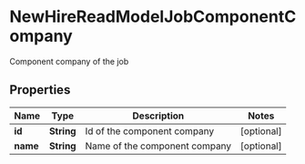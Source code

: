 

# NewHireReadModelJobComponentCompany

Component company of the job

## Properties

| Name | Type | Description | Notes |
|------------ | ------------- | ------------- | -------------|
|**id** | **String** | Id of the component company |  [optional] |
|**name** | **String** | Name of the component company |  [optional] |



